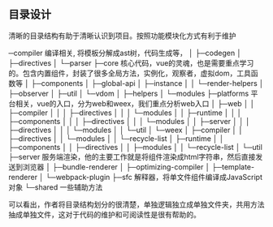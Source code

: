 ## 目录设计
清晰的目录结构有助于清晰认识到项目。按照功能模块化方式有利于维护

─compiler 编译相关, 将模板分解成ast树，代码生成等，
│  ├─codegen
│  ├─directives
│  └─parser
├─core 核心代码，vue的灵魂，也是需要重点学习的。包含内置组件，封装了很多全局方法，实例化，观察者，虚拟dom，工具函数等
│  ├─components
│  ├─global-api
│  ├─instance
│  │  └─render-helpers
│  ├─observer
│  ├─util
│  └─vdom
│      ├─helpers
│      └─modules
├─platforms 平台相关，vue的入口，分为web和weex，我们重点分析web入口
│  ├─web
│  │  ├─compiler
│  │  │  ├─directives
│  │  │  └─modules
│  │  ├─runtime
│  │  │  ├─components
│  │  │  ├─directives
│  │  │  └─modules
│  │  ├─server
│  │  │  ├─directives
│  │  │  └─modules
│  │  └─util
│  └─weex
│      ├─compiler
│      │  ├─directives
│      │  └─modules
│      │      └─recycle-list
│      ├─runtime
│      │  ├─components
│      │  ├─directives
│      │  ├─modules
│      │  └─recycle-list
│      └─util
├─server 服务端渲染，他的主要工作就是将组件渲染成html字符串，然后直接发送到浏览器
│  ├─bundle-renderer
│  ├─optimizing-compiler
│  ├─template-renderer
│  └─webpack-plugin
├─sfc 解释器，将单文件组件编译成JavaScript对象
└─shared 一些辅助方法

可以看出，作者将目录结构划分的很清楚，单独逻辑独立成单独文件夹，共用方法抽成单独文件，这对于代码的维护和可阅读性是很有帮助的。
